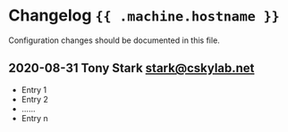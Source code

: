 # Changelog `{{ .machine.hostname }}`

Configuration changes should be documented in this file.

## 2020-08-31  Tony Stark  <stark@cskylab.net>

- Entry 1
- Entry 2
- ......
- Entry n
